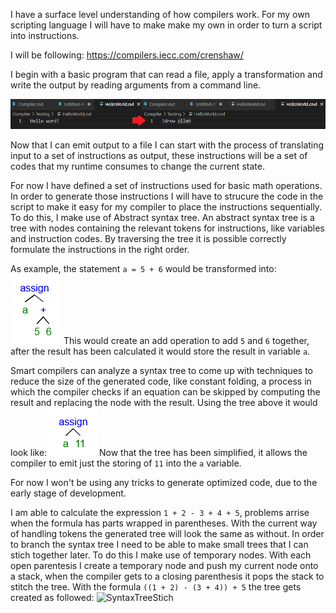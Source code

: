 I have a surface level understanding of how compilers work. For my own scripting language I will have to make make my own in order to turn a script into instructions.

I will be following: https://compilers.iecc.com/crenshaw/

I begin with a basic program that can read a file, apply a transformation and write the output by reading arguments from a command line.

![SimpleStringTransformation.png](./Resources/SimpleStringTransformation.png)

Now that I can emit output to a file I can start with the process of translating input to a set of instructions as output, these instructions will be a set of codes that my runtime consumes to change the current state.

For now I have defined a set of instructions used for basic math operations. In order to generate those instructions I will have to strucure the code in the script to make it easy for my compiler to place the instructions sequentially. To do this, I make use of Abstract syntax tree. An abstract syntax tree is a tree with nodes containing the relevant tokens for instructions, like variables and instruction codes. By traversing the tree it is possible correctly formulate the instructions in the right order.

As example, the statement `a = 5 + 6` would be transformed into:
![SyntaxTreeOne](./Resources/SyntaxTreeOne.png)
This would create an add operation to add `5` and `6` together, after the result has been calculated it would store the result in variable `a`.

Smart compilers can analyze a syntax tree to come up with techniques to reduce the size of the generated code, like constant folding, a process in which the compiler checks if an equation can be skipped by computing the result and replacing the node with the result. Using the tree above it would look like:
![SyntaxTreeTwo](./Resources/SyntaxTreeTwo.png)
Now that the tree has been simplified, it allows the compiler to emit just the storing of `11` into the `a` variable.

For now I won't be using any tricks to generate optimized code, due to the early stage of development.

I am able to calculate the expression `1 + 2 - 3 + 4 + 5`, problems arrise when the formula has parts wrapped in parentheses. With the current way of handling tokens the generated tree will look the same as without. In order to branch the syntax tree I need to be able to make small trees that I can stich together later. To do this I make use of temporary nodes. With each open parentesis I create a temporary node and push my current node onto a stack, when the compiler gets to a closing parenthesis it pops the stack to stitch the tree. With the formula `((1 + 2) - (3 + 4)) + 5` the tree gets created as followed:
![SyntaxTreeStich]()
